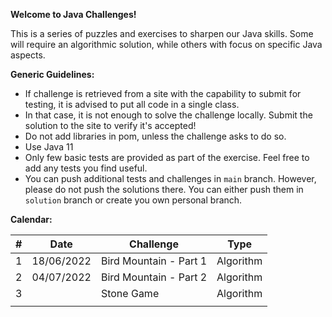 **Welcome to Java Challenges!**

This is a series of puzzles and exercises to sharpen our Java skills. Some will require an algorithmic solution, while
others with focus on specific Java aspects.

**Generic Guidelines:**

- If challenge is retrieved from a site with the capability to submit for testing, it is advised to put all code in a
  single class.
- In that case, it is not enough to solve the challenge locally. Submit the solution to the site to verify it's
  accepted!
- Do not add libraries in pom, unless the challenge asks to do so.
- Use Java 11
- Only few basic tests are provided as part of the exercise. Feel free to add any tests you find useful.
- You can push additional tests and challenges in `main` branch. However, please do not push the solutions there. You
  can either push them in `solution` branch or create you own personal branch.

**Calendar:**

| #   | Date       | Challenge              | Type      |
|-----|------------|------------------------|-----------|
| 1   | 18/06/2022 | Bird Mountain - Part 1 | Algorithm |
| 2   | 04/07/2022 | Bird Mountain - Part 2 | Algorithm |
| 3   |            | Stone Game             | Algorithm |
|     |            |                        |           |

